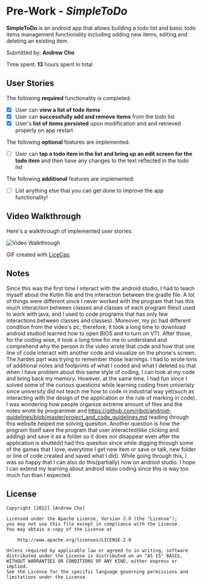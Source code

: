 # Pre-Work - *SimpleToDo*

**SimpleToDo** is an android app that allows building a todo list and basic todo items management functionality including adding new items, editing and deleting an existing item.

Submitted by: **Andrew Cho**

Time spent: **13** hours spent in total

## User Stories

The following **required** functionality is completed:

* [X] User can **view a list of todo items**
* [X] User can **successfully add and remove items** from the todo list
* [X] User's **list of items persisted** upon modification and and retrieved properly on app restart

The following **optional** features are implemented:

* [ ] User can **tap a todo item in the list and bring up an edit screen for the todo item** and then have any changes to the text reflected in the todo list

The following **additional** features are implemented:

* [ ] List anything else that you can get done to improve the app functionality!

## Video Walkthrough

Here's a walkthrough of implemented user stories:

<img src='http://i.imgur.com/link/to/your/gif/file.gif' title='Video Walkthrough' width='' alt='Video Walkthrough' />

GIF created with [LiceCap](http://www.cockos.com/licecap/).

## Notes

Since this was the first time I interact with the android studio, I had to teach myself about the Kotlin file and the interaction between the gradle file. A lot of things were different since I never worked with the program that has this much interaction between classes and classes of each program files(I used to work with java, and I used to code programs that has only few interactions between classes and classes). Moreover, my pc had different condition from the video's pc; therefore, it took a long time to download android studio(I learned how to open BIOS and to turn on VT). After those, for the coding wise, it took a long time for me to understand and comprehend why the person in the video wrote that code and how that one line of code interact with another code and visualize on the phone's screen. The hardes part was trying to remember those learnings. I had to wrote tons of additional notes and footprints of what I coded and what I deleted so that when I have problem about this same style of coding, I can look at my code and bring back my memory. However, at the same time, I had fun since I solved some of the curious questions while learning coding from univeristy since university did not teach me how to code in industrial way yet(such as interacting with the design of the application or the rule of marking in code). I was wondering how people organize extreme amount of files and the notes wrote by programmer and https://github.com/ribot/android-guidelines/blob/master/project_and_code_guidelines.md
reading through this website helped me solving quesiton. Another question is how the program itself save the program that user interacted(like clicking and adding) and save it as a folder so it does not disappear even after the application is shutted(I had this quesiton since while digging through some of the games that I love, everytime I get new item or save or talk, new folder or line of code created and saved what I did). While going through this, I was so happy that I can also do this(partially) now on android studio. I hope I can extend my learning about android stuio coding since this is way too much fun than I expected.

## License

    Copyright [2022] [Andrew Cho]

    Licensed under the Apache License, Version 2.0 (the "License");
    you may not use this file except in compliance with the License.
    You may obtain a copy of the License at

        http://www.apache.org/licenses/LICENSE-2.0

    Unless required by applicable law or agreed to in writing, software
    distributed under the License is distributed on an "AS IS" BASIS,
    WITHOUT WARRANTIES OR CONDITIONS OF ANY KIND, either express or implied.
    See the License for the specific language governing permissions and
    limitations under the License.
